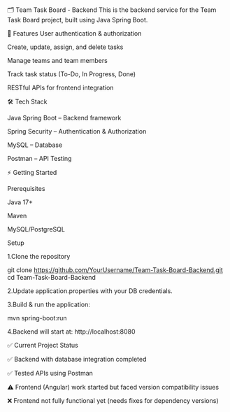 🗂️ Team Task Board - Backend
This is the backend service for the Team Task Board project, built using Java Spring Boot.

🚀 Features
User authentication & authorization

Create, update, assign, and delete tasks

Manage teams and team members

Track task status (To-Do, In Progress, Done)

RESTful APIs for frontend integration

🛠️ Tech Stack

Java Spring Boot – Backend framework

Spring Security – Authentication & Authorization

MySQL – Database

Postman – API Testing

⚡ Getting Started

Prerequisites

Java 17+

Maven

MySQL/PostgreSQL

Setup

1.Clone the repository

git clone https://github.com/YourUsername/Team-Task-Board-Backend.git
cd Team-Task-Board-Backend


2.Update application.properties with your DB credentials.

3.Build & run the application:

mvn spring-boot:run

4.Backend will start at: http://localhost:8080

✅ Current Project Status

✅ Backend with database integration completed

✅ Tested APIs using Postman

⚠️ Frontend (Angular) work started but faced version compatibility issues

❌ Frontend not fully functional yet (needs fixes for dependency versions)
